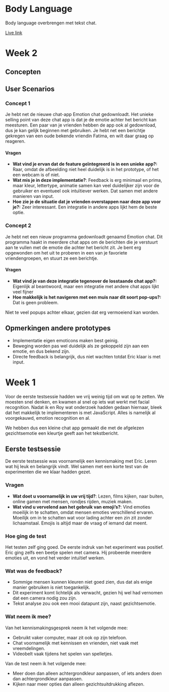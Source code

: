# Body Language

Body language overbrengen met tekst chat.

[Live link](https://hcd-chat.herokuapp.com)

# Week 2

## Concepten

## User Scenarios

### Concept 1

Je hebt net de nieuwe chat-app Emotion chat gedownloadt. Het unieke selling point van deze chat app is dat je de emotie achter het bericht kan meesturen. Een paar van je vrienden hebben de app ook al gedownload, dus je kan gelijk beginnen met gebruiken. Je hebt net een berichtje gekregen van een oude bekende vriendin Fatima, en wilt daar graag op reageren.

#### Vragen

- **Wat vind je ervan dat de feature geïntegreerd is in een unieke app?:** Raar, omdat de afbeelding niet heel duidelijk is in het prototype, of het een webcam is of niet.
- **Wat mis je in deze implementatie?**: Feedback is erg minimaal en prima, maar kleur, lettertype, animatie samen kan veel duidelijker zijn voor de gebruiker en eventueel ook intuïtiever werken. Dat samen met andere manieren van input.
- **Hoe zie je de situatie dat je vrienden overstappen naar deze app voor je?:** Zeer interessant. Een integratie in andere apps lijkt hem de beste optie.

### Concept 2

Je hebt net een nieuw programma gedownloadt genaamd Emotion chat. Dit programma haakt in meerdere chat apps om de berichten die je verstuurt aan te vullen met de emotie die achter het bericht zit. Je bent erg opgewonden om het uit te proberen in een van je favoriete vriendengroepen, en stuurt ze een berichtje.

#### Vragen

- **Wat vind je van deze integratie tegenover de losstaande chat app?:** Eigenlijk al beantwoord, maar een integratie met andere chat apps lijkt veel fijner
- **Hoe makkelijk is het navigeren met een muis naar dit soort pop-ups?:** Dat is geen probleem.

Niet te veel popups achter elkaar, gezien dat erg vermoeiend kan worden.

## Opmerkingen andere prototypes

- Implementatie eigen emoticons maken best geinig.
- Beweging worden pas wel duidelijk als ze gekoppeld zijn aan een emotie, en dus bekend zijn.
- Directe feedback is belangrijk, dus niet wachten totdat Eric klaar is met input.

# Week 1

Voor de eerste testsessie hadden we vrij weinig tijd om wat op te zetten. We moesten snel denken, en kwamen al snel op iets wat werkt met facial recognition. Nadat ik en Roy wat onderzoek hadden gedaan hiernaar, bleek dat het makkelijk te implementeren is met JavaScript. Alles is namelijk al voorgekauwd, emotion recognition en al.

We hebben dus een kleine chat app gemaakt die met de afgelezen gezichtsemotie een kleurtje geeft aan het tekstbericht.

## Eerste testsessie

De eerste testsessie was voornamelijk een kennismaking met Eric. Leren wat hij leuk en belangrijk vindt. Wel samen met een korte test van de experimenten die we klaar hadden gezet.

### Vragen

- **Wat doet u voornamelijk in uw vrij tijd?**: Lezen, films kijken, naar buiten, online gamen met mensen, rondjes rijden, muziek maken.
- **Wat vind u vervelend aan het gebruik van emoji’s?**: Vind emoties moeilijk in te schatten, omdat mensen emoties verschillend ervaren. Moeilijk om in te schatten wat voor lading achter een zin zit zonder lichaamstaal. Emojis is altijd maar de vraag of iemand dat meent.

### Hoe ging de test

Het testen zelf ging goed. De eerste indruk van het experiment was positief. Eric ging zelfs een beetje spelen met camera. Hij probeerde meerdere emoties uit, en vond het verder intuïtief werken.

### Wat was de feedback?

- Sommige mensen kunnen kleuren niet goed zien, dus dat als enige manier gebruiken is niet toegankelijk.
- Dit experiment komt lichtelijk als verwacht, gezien hij wel had vernomen dat een camera nodig zou zijn.
- Tekst analyse zou ook een mooi datapunt zijn, naast gezichtsemotie.

### Wat neem ik mee?

Van het kennismakingsgesprek neem ik het volgende mee:

- Gebruikt vaker computer, maar zit ook op zijn telefoon.
- Chat voornamelijk met kennissen en vrienden, niet vaak met vreemdelingen.
- Videobelt vaak tijdens het spelen van spelletjes.

Van de test neem ik het volgende mee:

- Meer doen dan alleen achtergrondkleur aanpassen, of iets anders doen dan achtergrondkleur aanpassen.
- Kijken naar meer opties dan alleen gezichtsuitdrukking aflezen.

<!-- Add a link to your live demo in Github Pages 🌐-->

<!-- ☝️ replace this description with a description of your own work -->

<!-- replace the code in the /docs folder with your own, so you can showcase your work with GitHub Pages 🌍 -->

<!-- Add a nice poster image here at the end of the week, showing off your shiny frontend 📸 -->

<!-- Maybe a table of contents here? 📚 -->

<!-- How about a section that describes how to install this project? 🤓 -->

<!-- ...but how does one use this project? What are its features 🤔 -->

<!-- Maybe a checklist of done stuff and stuff still on your wishlist? ✅ -->

<!-- How about a license here? 📜 (or is it a licence?) 🤷 -->
